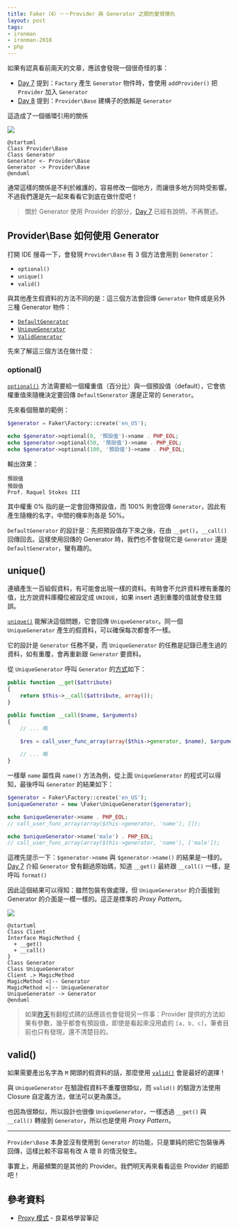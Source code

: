 ```yaml
---
title: Faker（4）－－Provider 與 Generator 之間的愛恨情仇
layout: post
tags:
- ironman
- ironman-2018
- php
---
```


如果有認真看前兩天的文章，應該會發現一個很奇怪的事：

* [Day 7][] 提到：`Factory` 產生 `Generator` 物件時，會使用 `addProvider()` 把 `Provider` 加入 `Generator`
* [Day 8][] 提到：`Provider\Base` 建構子的依賴是 `Generator`

這造成了一個循環引用的關係

![](http://www.plantuml.com/plantuml/png/SoWkIImgAStDuNBEIImkLWWeoY_BJ4ajYd5AB4w5YhcdvgKM9PRa5t71MGeskcXA4LAwTcXI3gbvAK0R0000)

```
@startuml
Class Provider\Base
Class Generator
Generator <- Provider\Base
Generator -> Provider\Base
@enduml
```

通常這樣的關係是不利於維護的，容易修改一個地方，而讓很多地方同時受影響。不過我們還是先一起來看看它到底在做什麼吧！

> 關於 Generator 使用 Provider 的部分，[Day 7][] 已經有說明，不再贅述。

## Provider\Base 如何使用 Generator

打開 IDE 搜尋一下，會發現 `Provider\Base` 有 3 個方法會用到 `Generator`：

* `optional()`
* `unique()`
* `valid()`

與其他產生假資料的方法不同的是：這三個方法會回傳 `Generator` 物件或是另外三種 Generator 物件：

* [`DefaultGenerator`](https://github.com/fzaninotto/Faker/blob/v1.7.1/src/Faker/DefaultGenerator.php)
* [`UniqueGenerator`](https://github.com/fzaninotto/Faker/blob/v1.7.1/src/Faker/UniqueGenerator.php)
* [`ValidGenerator`](https://github.com/fzaninotto/Faker/blob/v1.7.1/src/Faker/ValidGenerator.php)

先來了解這三個方法在做什麼：

### optional()

[`optional()`](https://github.com/fzaninotto/Faker/blob/v1.7.1/src/Faker/Provider/Base.php#L523-L537) 方法需要給一個權重值（百分比）與一個預設值（default），它會依權重值來隨機決定要回傳 `DefaultGenerator` 還是正常的 `Generator`。

先來看個簡單的範例：

```php
$generator = Faker\Factory::create('en_US');

echo $generator->optional(0, '預設值')->name . PHP_EOL;
echo $generator->optional(50, '預設值')->name . PHP_EOL;
echo $generator->optional(100, '預設值')->name . PHP_EOL;
```

輸出效果：

```
預設值
預設值
Prof. Raquel Stokes III
```

其中權重 0% 指的是一定會回傳預設值，而 100% 則會回傳 `Generator`，因此有產生隨機的名字，中間的機率則各是 50%。

`DefaultGenerator` 的設計是：先把預設值存下來之後，在由 `__get()`，`__call()` 回傳回去。這樣使用回傳的 Generator 時，我們也不會發現它是 `Generator` 還是 `DefaultGenerator`，蠻有趣的。

## unique()

連續產生一百組假資料，有可能會出現一樣的資料。有時會不允許資料裡有重覆的值，比方說資料庫欄位被設定成 `UNIQUE`，如果 insert 遇到重覆的值就會發生錯誤。

[`unique()`](https://github.com/fzaninotto/Faker/blob/v1.7.1/src/Faker/Provider/Base.php#L554-L560) 能解決這個問題，它會回傳 `UniqueGenerator`。同一個 `UniqueGenerator` 產生的假資料，可以確保每次都會不一樣。

它的設計是 `Generator` 任務不變，而 `UniqueGenerator` 的任務是記錄已產生過的資料，如有重覆，會再重新跟 `Generator` 要資料。

從 `UniqueGenerator` 呼叫 `Generator` 的[方式](https://github.com/fzaninotto/Faker/blob/v1.7.1/src/Faker/UniqueGenerator.php#L48)如下：

```php
public function __get($attribute)
{
    return $this->__call($attribute, array());
}

public function __call($name, $arguments)
{
    // ... 略

    $res = call_user_func_array(array($this->generator, $name), $arguments);
    
    // ... 略
}
```

一樣舉 `name` 屬性與 `name()` 方法為例，從上面 `UniqueGenerator` 的程式可以得知，最後呼叫 `Generator` 的結果如下：

```php
$generator = Faker\Factory::create('en_US');
$uniqueGenerator = new \Faker\UniqueGenerator($generator);

echo $uniqueGenerator->name . PHP_EOL;
// call_user_func_array(array($this->generator, 'name'), []);

echo $uniqueGenerator->name('male') . PHP_EOL;
// call_user_func_array(array($this->generator, 'name'), ['male']);
```

這裡先提示一下：`$generator->name` 與 `$generator->name()` 的結果是一樣的。[Day 7][] 介紹 `Generator` 曾有翻過原始碼，知道 `__get()` 最終跟 `__call()` 一樣，是呼叫 `format()`

因此這個結果可以得知：雖然包裝有做處理，但 `UniqueGenerator` 的介面接到 Generator 的介面是一模一樣的。這正是標準的 *Proxy Pattern*。

![](http://www.plantuml.com/plantuml/png/SoWkIImgAStDuNBEIImkLd3EoKpDA-7op2j9BKfBJ4vLy4rCpqpsJIt9o4zHgEPIKD1MY8zFJotHq8IoanDpSe2SMgX-zzIyrAB4almYA3yqBxEmD1LP56I-WfuTii5So9ROrEZg8Xc38OLk8XfVGTSEIRT3QbuAq7C0)

```
@startuml
Class Client
Interface MagicMethod {
  + __get()
  + __call()
}
Class Generator
Class UniqueGenerator
Client .> MagicMethod
MagicMethod <|-- Generator
MagicMethod <|-- UniqueGenerator
UniqueGenerator -> Generator
@enduml
```

> 如果[昨天][Day 8]有翻程式碼的話應該也會發現另一件事：Provider 提供的方法如果有參數，幾乎都會有預設值，即使是看起來沒用處的 `[a, b, c]`，筆者目前也只有發現，還不清楚目的。

## valid()

如果需要產出名字為 `M` 開頭的假資料的話，那麼使用 [`valid()`](https://github.com/fzaninotto/Faker/blob/v1.7.1/src/Faker/ValidGenerator.php) 會是最好的選擇！

與 `UniqueGenerator` 在驗證假資料不重覆很類似，而 `valid()` 的驗證方法使用 Closure 自定義方法，做法可以更為廣泛。

也因為很類似，所以設計也很像 `UniqueGenerator`，一樣透過 `__get()` 與 `__call()` 轉接到 `Generator`，所以也是使用 *Proxy Pattern*。

---

`Provider\Base` 本身並沒有使用到 `Generator` 的功能，只是單純的把它包裝後再回傳，這樣比較不容易有改 A 壞 B 的情況發生。

事實上，用最頻繁的是其他的 Provider。我們明天再來看看這些 Provider 的細節吧！

## 參考資料

* [Proxy 模式](https://openhome.cc/Gossip/DesignPattern/ProxyPattern.htm) - 良葛格學習筆記

[Day 7]: 2017-12-25-day07.md
[Day 8]: 2017-12-26-day08.md
